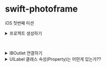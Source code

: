 # swift-photoframe
iOS 첫번째 미션

<details>
<summary>프로젝트 생성하기</summary>

## 주요 작업

- [x]  미션해결 저장소를 fork하고 clone한다.
- [x]  iOS 템플릿으로 프로젝트 생성한다.
- [x]  미션 해결하고 변경된 파일을 commit하고 원격 저장소에 push한다.
- [x]  GitHub 사이트에서 upstream 저장소에 PR 보낸다.
- [x]  PR 머지 이후 최종 버전을 로컬로 pull 가져온다.

## 학습 키워드

**Pull Request 하기 위한 과정들..**

1. Fork
2. clone, remote설정
3. branch 생성
4. 수정 작업 후 add, commit, push
5. Pull Request 생성
6. 코드리뷰, Merge Pull Reqest
7. Merge 이후 branch 삭제 및 동기화

**TabBarController :** 여러 뷰를 컨트롤러를 관리하는 컨테이너 뷰 컨트롤러

**ViewDidLoad :** 뷰의 컨트롤러가 메모리에 로드되고 난 후에 호출된다.

뷰의 로딩이 완료되었을 때, 시스템에 의해 자동으로 호출되기 때문에 초기화면을 구성하는 용도로 메서드를 주로 사용한다.

## 고민과 해결

첫 번째 Scene에 Custom Class를 ViewController지정하기
<img width="260" alt="스크린샷 2024-03-04 오후 5 04 06" src="https://github.com/joho2022/joho2022/assets/104732020/2a0f3841-bb56-4d27-9cd0-5a2cea5ff9e2">

## 결과
<img width="201" alt="스크린샷 2024-03-05 오후 12 13 33" src="https://github.com/joho2022/joho2022/assets/104732020/d189fa6c-c2ca-4561-a6a2-0508eca32d51">

## UITabBarController 와 UITabBar?
- UITabBarController
  
여러 뷰 컨트롤러를 관리하는 컨테이너 뷰 컨트롤러이다. 사용자가 탭 바의 탭을 선택하면, UITabBarController는 해당 탭에 연결된 뷰 컨트롤러의 뷰를 표시한다. ex) 사용자가 쉽게 접근할 수 있도록 하기 위해 사용한다.

- UITabBar

하나 이상의 탭 바 아이템을 표시하는 컨트롤이다. 일반적으로 하단 모서리에 위치하고, TabBar 내의 TabItem을 직접 추가, 삭제, 변경, 선택에 대한 응답을 제어하기 위해서는 delegate를 사용해야 한다.

## UITabBarController 와 UITabBar의 차이점
  UITabBarController는 탭 바 인터페이스를 가지는 컨테이너 뷰 컨트롤러이며,
  UITabBar는 단지 탭 바 UI 컴포넌트 자체를 나타내며, 탭 바 아이템의 선택과 관련된 동작은 직접 관리해야 한다.
  
  
## 관련 클래스
- UITabBarItem
탭 바에서 각 탭을 나타내는 아이템이다. 타이틀, 이미지, 선택된 이미지 등을 설정할 수 있다.

- UINavigationController
뷰 컨트롤러의 한 종류로, 네비게이션 스택 관리를 위해 사용된다.
ViewController는 계층을 이루면서 구성하고, 대표적으로 알려진 것이 NavigationController, TabBarController 이다..
 
</div>
</details>

&nbsp;

<details>
<summary>IBOutlet 연결하기</summary>

## 주요 작업

- [x]  First Scene에 있는 UILabel을 IBOutle으로 연결한다.
- [x]  연결한 아웃렛 변수에 값을 변경한다.
- [x]  firstLabel의 속성을 변경한다.

## 학습 키워드

**IBOutlet :** 스토리보드나 XIB 파일 내의 뷰와 같은 인터페이스 요소들을 코드 내의 변수나 상수에 연결할 수 있는 키워드

**Storyboard :** iOS와 macOS 앱 개발에 사용되는 시각적 도구로, Interface Builder의 일부

## 고민과 해결
<img width="260" alt="스크린샷 2024-03-05 오전 10 22 08" src="https://github.com/codesquad-members-2024/swift-photoframe/assets/104732020/dbbafe88-b152-4fcb-b275-44a6190d551f">
글자가 잘리는 현상 발생

- firstLabel.numberOfLines = 0 : 여러 줄의 텍스트를 표시할 수 있음, 현재 가로 줄을 해결해야하기 때문에 해결 안됨
- Label을 만들때 Label의 크기를 조절안해서 발생 → 크기를 조절함

## 결과
<img width="201" alt="스크린샷 2024-03-05 오후 12 13 33" src="https://github.com/joho2022/joho2022/assets/104732020/d189fa6c-c2ca-4561-a6a2-0508eca32d51">

</div>
</details>


<details>
<summary>UILabel 클래스 속성(Property)는 어떤게 있는가??</summary>

### text

레이블이 표시하는 기본 문자열, 이 속성을 통해 레이블에 표시될 텍스트를 넣을 수 있다

### **attributedText**

**NSAttributedString** 객체를 사용하여 문자열에 스타일을 적용할 수 있다.

1. example
<img width="290" alt="스크린샷 2024-03-05 오전 10 51 27" src="https://github.com/codesquad-members-2024/swift-photoframe/assets/104732020/229fdec5-8649-434e-a330-eccb35ccf35e">

```swift 
let fullText = firstLabel.text ?? ""
let attributedString = NSMutableAttributedString(string: fullText)
        
let range1 = (fullText as NSString).range(of: "KAI")
        
attributedString.addAttribute(.foregroundColor, value: UIColor.blue, range: range1)
        
let range2 = (fullText as NSString).range(of: "액자")
        
attributedString.addAttribute(.foregroundColor, value: UIColor.blue, range: range2)
firstLabel.attributedText = attributedString
```

### **textColor**

레이블 텍스트의 색상

- example
```swift
myLabel.textColor = UIColor.red

// RGB 값을 사용한 커스텀 색상
myLabel.textColor = UIColor(red: 0.1, green: 0.6, blue: 0.4, alpha: 1.0)
```

### **textAlignment**

텍스트의 수평 정렬을 결정한다.
![textAlignment](https://github.com/codesquad-members-2024/swift-photoframe/assets/104732020/8dd55150-eb03-471f-a218-c9cd3afd226e)

### **font**
```swift
// 기본 시스템 폰트 사용
firstLabel.font = UIFont.systemFont(ofSize: 40)

// 시스템 폰트 사용, 두께는 bold
firstLabel.font = UIFont.boldSystemFont(ofSize: 40)

// 시스템 폰트 사용, 두께는 semibold
firstLabel.font = UIFont.systemFont(ofSize: 40, weight: .semibold)

// 이탤릭 시스템 폰트 사용
firstLabel.font = UIFont.italicSystemFont(ofSize: 40)
```

### **lineBreakMode, lineBreakStrategy**

텍스트의 줄 바꿈 처리 방식을 결정하는 속성이다.

- **lineBreakMode**

UILabel이 여러 줄의 텍스트를 표시할 수 없을 때 줄바꿈을 결정한다.

```swift
.byWordWrapping: 단어 단위로 줄바꿈, 가장 기본적인 줄 바꿈 방식
.byCharWrapping: 문자 단위로 줄바꿈
.byClipping: 텍스트가 레이블 경계를 넘어가면 잘라낸다.
.byTruncatingHead: 텍스트의 앞부분을 생략하고 끝부분을 보여준다.
.byTruncatingTail: 텍스트의 끝부분을 생략한다.
.byTruncatingMiddle: 텍스트의 중간을 생략하고 앞뒤를 보여준다.
```

- **lineBreakStrategy**

iOS 13.0 이상에서 도입되었다. 텍스트의 줄바꿈 방식을 더 세밀하게 제어한다.
```swift
.pushOut: 가능한 한 줄바꿈을 피하여 단어들을 밀어낸다.
.hangulWordPriority: 한글 처리에 최적화된 줄바꿈을 사용한다. (주로 한글 텍스트에 적용)
.standard: 표준 줄바꿈 규칙을 사용한다.
```

### **isEnabled**

레이블이 활성화되어 있는지 여부 결정한다.

false를 설정하면 텍스트 색상이 흐려짐

## **텍스트 레이아웃**

### numberOfLines

텍스트를 표시할 최대 줄 수, 0으로 설정되면 무제한 줄을 표시할 수 있고, 텍스트의 야에 따라 높이가 조정된다

### **adjustsFontSizeToFitWidth**

속성이 true되면, 레이블의 너비에 맞춰서 텍스트 폰트크기가 자동으로 조정된다.

### **baselineAdjustment**

폰트 크기가 조정될 때 기준선의 조정방식을 결정한다.

### **minimumScaleFactor**

**adjustsFontSizeToFitWidth** 속성이 true인 경우, 텍스트 폰트 크기를 줄일 수 있는 최소 비율을 지정한다.

## 하이라이트

### highlightedTextColor

레이블의 텍스트에 적용된 강조 표시 색상

### isHighlighted

강조 표시로 레이블을 그릴지 여부를 나타내는 부울값

## 그림자

### shadowColor

텍스트의 그림자 색상

### shadowOffset

텍스트의 그림자 오프셋 (점 단위, 크기 및 방향 지정한다.)

</div>
</details>

&nbsp;
